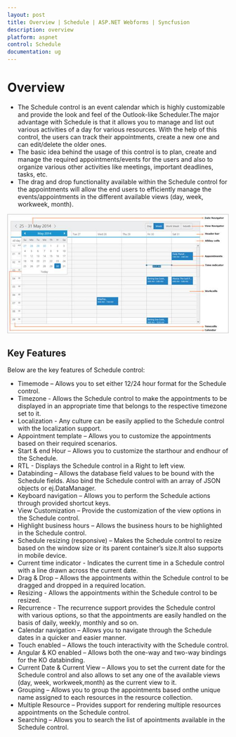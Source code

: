 ```yaml
---
layout: post
title: Overview | Schedule | ASP.NET Webforms | Syncfusion
description: overview
platform: aspnet
control: Schedule
documentation: ug
---
```


# Overview

* The Schedule control is an event calendar which is highly customizable and provide the look and feel of the Outlook-like Scheduler.The major advantage with Schedule is that it allows you to manage and list out various activities of a day for various resources. With the help of this control, the users can track their appointments, create a new one and can edit/delete the older ones. 
* The basic idea behind the usage of this control is to plan, create and manage the required appointments/events for the users and also to organize various other activities like meetings, important deadlines, tasks, etc. 
* The drag and drop functionality available within the Schedule control for the appointments will allow the end users to efficiently manage the events/appointments in the different available views (day, week, workweek, month).



![](Overview_images/Overview_img1.png)


## Key Features

Below are the key features of Schedule control:

* Timemode – Allows you to set either 12/24 hour format for the Schedule control.
* Timezone - Allows the Schedule control to make the appointments to be displayed in an appropriate time that belongs to the respective timezone set to it.
* Localization - Any culture can be easily applied to the Schedule control with the localization support.
* Appointment template – Allows you to customize the appointments based on their required scenarios.
* Start & end Hour – Allows you to customize the starthour and endhour of the Schedule.
* RTL - Displays the Schedule control in a Right to left view.
* Databinding – Allows the database field values to be bound with the Schedule fields. Also bind the Schedule control with an array of JSON objects or ej.DataManager.
* Keyboard navigation – Allows you to perform the Schedule actions through provided shortcut keys.
* View Customization – Provide the customization of the view options in the Schedule control.
* Highlight business hours – Allows the business hours to be highlighted in the Schedule control.
* Schedule resizing (responsive) – Makes the Schedule control to resize based on the window size or its parent container’s size.It also supports in mobile device.
* Current time indicator - Indicates the current time in a Schedule control with a line drawn across the current date.
* Drag & Drop – Allows the appointments within the Schedule control to be dragged and dropped in a required location.
* Resizing - Allows the appointments within the Schedule control to be resized.
* Recurrence - The recurrence support provides the Schedule control with various options, so that the appointments are easily handled on the basis of daily, weekly, monthly and so on.
* Calendar navigation – Allows you to navigate through the Schedule dates in a quicker and easier manner.
* Touch enabled – Allows the touch interactivity with the Schedule control.
* Angular & KO enabled – Allows both the one-way and two-way bindings for the KO databinding.
* Current Date & Current View – Allows you to set the current date for the Schedule control and also allows to set any one of the available views (day, week, workweek,month) as the current view to it.
* Grouping – Allows you to group the appointments based onthe unique name assigned to each resources in the resource collection.
* Multiple Resource – Provides support for rendering multiple resources appointments on the Schedule control.
* Searching – Allows you to search the list of apointments available in the Schedule control.



